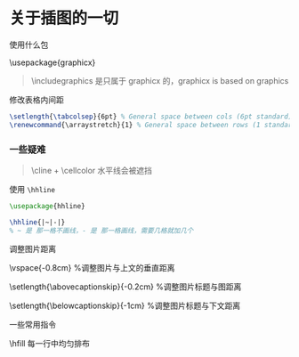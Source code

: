 # 关于插图的一切



使用什么包

\usepackage{graphicx}

> \includegraphics 是只属于 graphicx 的，graphicx is based on graphics





修改表格内间距

```tex
\setlength{\tabcolsep}{6pt} % General space between cols (6pt standard)
\renewcommand{\arraystretch}{1} % General space between rows (1 standard)
```





### 一些疑难



> \cline + \cellcolor  水平线会被遮挡

使用 `\hhline`

```tex
\usepackage{hhline}

\hhline{|~|-|}
% ~ 是 那一格不画线，- 是 那一格画线，需要几格就加几个
```



调整图片距离

\vspace{-0.8cm}  %调整图片与上文的垂直距离



\setlength{\abovecaptionskip}{-0.2cm}  %调整图片标题与图距离

\setlength{\belowcaptionskip}{-1cm}  %调整图片标题与下文距离



一些常用指令



\hfill 每一行中均匀排布

